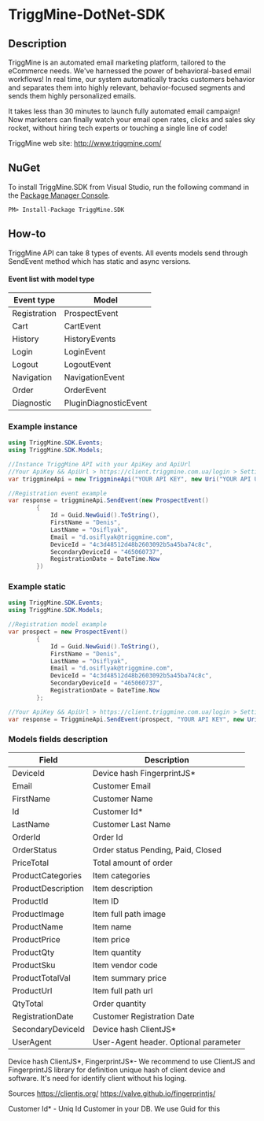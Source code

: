 # TriggMine-DotNet-SDK
## Description
TriggMine is an automated email marketing platform, tailored to the eCommerce needs. We've harnessed the power of behavioral-based email workflows! In real time, our system automatically tracks customers behavior and separates them into highly relevant, behavior-focused segments and sends them highly personalized emails.

It takes less than 30 minutes to launch fully automated email campaign! Now marketers can finally watch your email open rates, clicks and sales sky rocket, without hiring tech experts or touching a single line of code!

TriggMine web site: http://www.triggmine.com/

## NuGet
To install TriggMine.SDK from Visual Studio, run the following command in the [Package Manager Console](https://docs.microsoft.com/ru-ru/nuget/tools/package-manager-console).

`PM> Install-Package TriggMine.SDK`

## How-to
TriggMine API сan take 8 types of events. All events models send through SendEvent method which has static and async versions.

#### Event list with model type 
**Event type** | **Model** |
--|--|
Registration | ProspectEvent |
Cart | CartEvent |
History | HistoryEvents |
Login | LoginEvent |
Logout | LogoutEvent |
Navigation | NavigationEvent |
Order | OrderEvent |
Diagnostic | PluginDiagnosticEvent |


### Example instance
```C#
using TriggMine.SDK.Events;
using TriggMine.SDK.Models;

//Instance TriggMine API with your ApiKey and ApiUrl
//Your ApiKey && ApiUrl > https://client.triggmine.com.ua/login > Settings > Integration 
var triggmineApi = new TriggmineApi("YOUR API KEY", new Uri("YOUR API URL"));

//Registration event example
var response = triggmineApi.SendEvent(new ProspectEvent()
        {
            Id = Guid.NewGuid().ToString(),
            FirstName = "Denis",
            LastName = "Osiflyak",
            Email = "d.osiflyak@triggmine.com",
            DeviceId = "4c3d48512d48b2603092b5a45ba74c8c",
            SecondaryDeviceId = "465060737",
            RegistrationDate = DateTime.Now
        })
```
### Example static
```C#
using TriggMine.SDK.Events;
using TriggMine.SDK.Models;

//Registration model example
var prospect = new ProspectEvent()
        {
            Id = Guid.NewGuid().ToString(),
            FirstName = "Denis",
            LastName = "Osiflyak",
            Email = "d.osiflyak@triggmine.com",
            DeviceId = "4c3d48512d48b2603092b5a45ba74c8c",
            SecondaryDeviceId = "465060737",
            RegistrationDate = DateTime.Now
        };

//Your ApiKey && ApiUrl > https://client.triggmine.com.ua/login > Settings > Integration 
var response = TriggmineApi.SendEvent(prospect, "YOUR API KEY", new Uri("YOUR API URL"));
```
### Models fields description
**Field** | **Description**|
--|--|
DeviceId|Device hash FingerprintJS*|
Email|Customer Email|
FirstName|Customer Name|
Id|Customer Id*|
LastName|Customer Last Name|
OrderId|Order Id|
OrderStatus|Order status Pending, Paid, Closed|
PriceTotal|Total amount of order|
ProductCategories|Item categories|
ProductDescription|Item description|
ProductId|Item ID|
ProductImage|Item full path image|
ProductName|Item name|
ProductPrice|Item price|
ProductQty|Item quantity|
ProductSku|Item vendor code| 
ProductTotalVal|Item summary price|
ProductUrl|Item full path url|
QtyTotal|Order quantity|
RegistrationDate|Customer Registration Date|
SecondaryDeviceId|Device hash ClientJS*|
UserAgent|User-Agent header. Optional parameter|

Device hash ClientJS*, FingerprintJS*- We recommend to use ClientJS and FingerprintJS library for definition unique hash of client device and software. It's need for identify client without his loging.

Sources
https://clientjs.org/
https://valve.github.io/fingerprintjs/

Customer Id* - Uniq Id Customer in your DB. We use Guid for this
